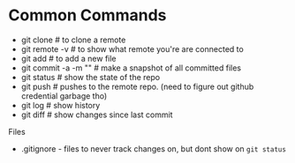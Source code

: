 # Common Commands
* git clone <repo name>         # to clone a remote
* git remote -v                 # to show what remote you're are connected to
* git add <file>                # to add a new file
* git commit -a -m "<message>"  # make a snapshot of all committed files
* git status                    # show the state of the repo
* git push                      # pushes to the remote repo. (need to figure out github credential garbage tho)
* git log                       # show history
* git diff                      # show changes since last commit


Files
* .gitignore - files to never track changes on, but dont show on `git status`
